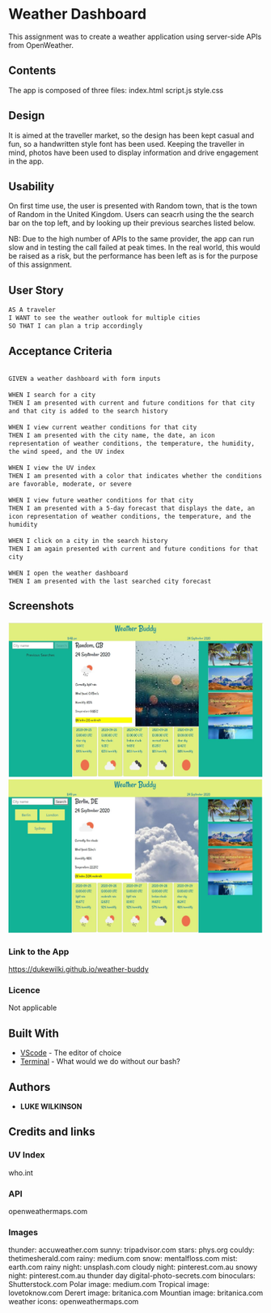 # Weather Dashboard
This assignment was to create a weather application using server-side APIs from OpenWeather.

## Contents
<p>
The app is composed of three files:
index.html script.js style.css
</p>

## Design
<p>It is aimed at the traveller market, so the design has been kept casual and fun, so a handwritten style font has been used. Keeping the traveller in mind, photos have been used to display information and drive engagement in the app.</p>

## Usability
<p> On first time use, the user is presented with Random town, that is the town of Random in the United Kingdom. Users can seacrh using the the search bar on the top left, and by looking up their previous searches listed below.

NB: Due to the high number of APIs to the same provider, the app can run slow and in testing the call failed at peak times. In the real world, this would be raised as a risk, but the performance has been left as is for the purpose of this assignment.</p>

## User Story
    
```
AS A traveler
I WANT to see the weather outlook for multiple cities
SO THAT I can plan a trip accordingly
```

## Acceptance Criteria

```

GIVEN a weather dashboard with form inputs

WHEN I search for a city
THEN I am presented with current and future conditions for that city and that city is added to the search history

WHEN I view current weather conditions for that city
THEN I am presented with the city name, the date, an icon representation of weather conditions, the temperature, the humidity, the wind speed, and the UV index

WHEN I view the UV index
THEN I am presented with a color that indicates whether the conditions are favorable, moderate, or severe

WHEN I view future weather conditions for that city
THEN I am presented with a 5-day forecast that displays the date, an icon representation of weather conditions, the temperature, and the humidity

WHEN I click on a city in the search history
THEN I am again presented with current and future conditions for that city

WHEN I open the weather dashboard
THEN I am presented with the last searched city forecast

```

## Screenshots
![Screenshot 1](https://github.com/DukeWilki/weather-buddy/blob/master/assets/random.JPG)
![Screenshot 2](https://github.com/DukeWilki/weather-buddy/blob/master/assets/berlin.JPG)


### Link to the App
https://dukewilki.github.io/weather-buddy

### Licence
Not applicable

## Built With
* [VScode](https://code.visualstudio.com/) - The editor of choice
* [Terminal](https:///) - What would we do without our bash?

## Authors
* **LUKE WILKINSON**

## Credits and links
### UV Index
who.int
### API
openweathermaps.com
### Images
thunder: accuweather.com
sunny: tripadvisor.com
stars: phys.org
couldy: thetimesherald.com
rainy: medium.com
snow: mentalfloss.com
mist: earth.com
rainy night: unsplash.com
cloudy night: pinterest.com.au
snowy night: pinterest.com.au
thunder day digital-photo-secrets.com
binoculars: Shutterstock.com
Polar image: medium.com
Tropical image: lovetoknow.com
Derert image: britanica.com
Mountian image: britanica.com
weather icons: openweathermaps.com
